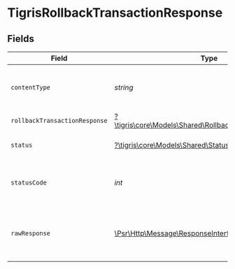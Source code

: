 # TigrisRollbackTransactionResponse


## Fields

| Field                                                                                                         | Type                                                                                                          | Required                                                                                                      | Description                                                                                                   |
| ------------------------------------------------------------------------------------------------------------- | ------------------------------------------------------------------------------------------------------------- | ------------------------------------------------------------------------------------------------------------- | ------------------------------------------------------------------------------------------------------------- |
| `contentType`                                                                                                 | *string*                                                                                                      | :heavy_check_mark:                                                                                            | HTTP response content type for this operation                                                                 |
| `rollbackTransactionResponse`                                                                                 | [?\tigris\core\Models\Shared\RollbackTransactionResponse](../../Models/Shared/RollbackTransactionResponse.md) | :heavy_minus_sign:                                                                                            | OK                                                                                                            |
| `status`                                                                                                      | [?\tigris\core\Models\Shared\Status](../../Models/Shared/Status.md)                                           | :heavy_minus_sign:                                                                                            | Default error response                                                                                        |
| `statusCode`                                                                                                  | *int*                                                                                                         | :heavy_check_mark:                                                                                            | HTTP response status code for this operation                                                                  |
| `rawResponse`                                                                                                 | [\Psr\Http\Message\ResponseInterface](https://www.php-fig.org/psr/psr-7/#33-psrhttpmessageresponseinterface)  | :heavy_minus_sign:                                                                                            | Raw HTTP response; suitable for custom response parsing                                                       |